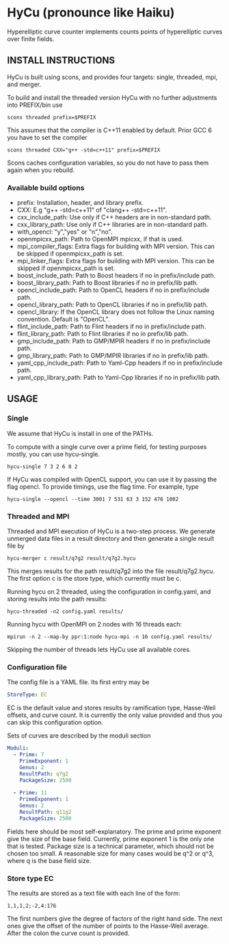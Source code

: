 HyCu (pronounce like Haiku)
===

Hyperelliptic curve counter implements counts points of hyperelliptic curves over finite fields.


INSTALL INSTRUCTIONS
---

HyCu is built using scons, and provides four targets: single, threaded, mpi, and merger.

To build and install the threaded version HyCu with no further adjustments into PREFIX/bin use
~~~
scons threaded prefix=$PREFIX
~~~

This assumes that the compiler is C++11 enabled by default. Prior GCC 6 you have to set the compiler
~~~
scons threaded CXX="g++ -std=c++11" prefix=$PREFIX
~~~

Scons caches configuration variables, so you do not have to pass them again when you rebuild.

### Available build options


- prefix: Installation, header, and library prefix.
- CXX: E.g "g++ -std=c++11" of "clang++ -std=c++11".
- cxx_include_path: Use only if C++ headers are in non-standard path.
- cxx_library_path: Use only if C++ libraries are in non-standard path.
- with_opencl: "y","yes" or "n","no".
- openmpicxx_path: Path to OpenMPI mpicxx, if that is used.
- mpi_compiler_flags: Extra flags for building with MPI version. This can be skipped if openmpicxx_path is set.
- mpi_linker_flags: Extra flags for building with MPI version. This can be skipped if openmpicxx_path is set.
- boost_include_path: Path to Boost headers if no in prefix/include path.
- boost_library_path: Path to Boost libraries if no in prefix/lib path.
- opencl_include_path: Path to OpenCL headers if no in prefix/include path.
- opencl_library_path: Path to OpenCL libraries if no in prefix/lib path.
- opencl_library: If the OpenCL library does not follow the Linux naming convention. Default is "OpenCL".
- flint_include_path: Path to Flint headers if no in prefix/include path.
- flint_library_path: Path to Flint libraries if no in prefix/lib path.
- gmp_include_path: Path to GMP/MPIR headers if no in prefix/include path.
- gmp_library_path: Path to GMP/MPIR libraries if no in prefix/lib path.
- yaml_cpp_include_path: Path to Yaml-Cpp headers if no in prefix/include path.
- yaml_cpp_library_path: Path to Yaml-Cpp libraries if no in prefix/lib path.


USAGE
---

### Single

We assume that HyCu is install in one of the PATHs.

To compute with a single curve over a prime field, for testing purposes mostly, you can use hycu-single.
~~~
hycu-single 7 3 2 6 8 2
~~~
If HyCu was compiled with OpenCL support, you can use it by passing the flag opencl. To provide timings, use the flag time. For example, type
~~~
hycu-single --opencl --time 3001 7 531 63 3 152 476 1002
~~~

### Threaded and MPI

Threaded and MPI execution of HyCu is a two-step process. We generate unmerged data files in a result directory and then generate a single result file by
~~~
hycu-merger c result/q7g2 result/q7g2.hycu
~~~
This merges results for the path result/q7g2 into the file result/q7g2.hycu. The first option c is the store type, which currently must be c.

Running hycu on 2 threaded, using the configuration in config.yaml, and storing results into the path results:
~~~
hycu-threaded -n2 config.yaml results/
~~~

Running hycu with OpenMPI on 2 nodes with 16 threads each:
~~~
mpirun -n 2 --map-by ppr:1:node hycu-mpi -n 16 config.yaml results/
~~~

Skipping the number of threads lets HyCu use all available cores.

### Configuration file

The config file is a YAML file. Its first entry may be
~~~yaml
StoreType: EC
~~~
EC is the default value and stores results by ramification type, Hasse-Weil offsets, and curve count. It is currently the only value provided and thus you can skip this configuration option.

Sets of curves are described by the moduli section
~~~yaml
Moduli:
  - Prime: 7
    PrimeExponent: 1
    Genus: 2
    ResultPath: q7g2
    PackageSize: 2500
  
  - Prime: 11
    PrimeExponent: 1
    Genus: 2
    ResultPath: q11g2
    PackageSize: 2500
~~~
Fields here should be most self-explanatory. The prime and prime exponent give the size of the base field. Currently, prime exponent 1 is the only one that is tested. Package size is a technical parameter, which should not be chosen too small. A reasonable size for many cases would be q^2 or q^3, where q is the base field size.

### Store type EC

The results are stored as a text file with each line of the form:
~~~
1,1,1,2;-2,4:176
~~~
The first numbers give the degree of factors of the right hand side. The next ones give the offset of the number of points to the Hasse-Weil average. After the colon the curve count is provided.





